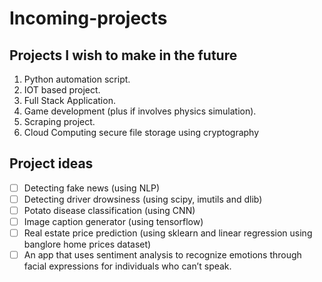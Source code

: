 # Incoming-projects

## Projects I wish to make in the future
1. Python automation script.
1. IOT based project.
1. Full Stack Application.
1. Game development (plus if involves physics simulation).
1. Scraping project.
1. Cloud Computing secure file storage using cryptography

## Project ideas
- [ ] Detecting fake news (using NLP)
- [ ] Detecting driver drowsiness (using scipy, imutils and dlib)
- [ ] Potato disease classification (using CNN)
- [ ] Image caption generator (using tensorflow)
- [ ] Real estate price prediction (using sklearn and linear regression using banglore home prices dataset)
- [ ] An app that uses sentiment analysis to recognize emotions through facial expressions for individuals who can’t speak.
